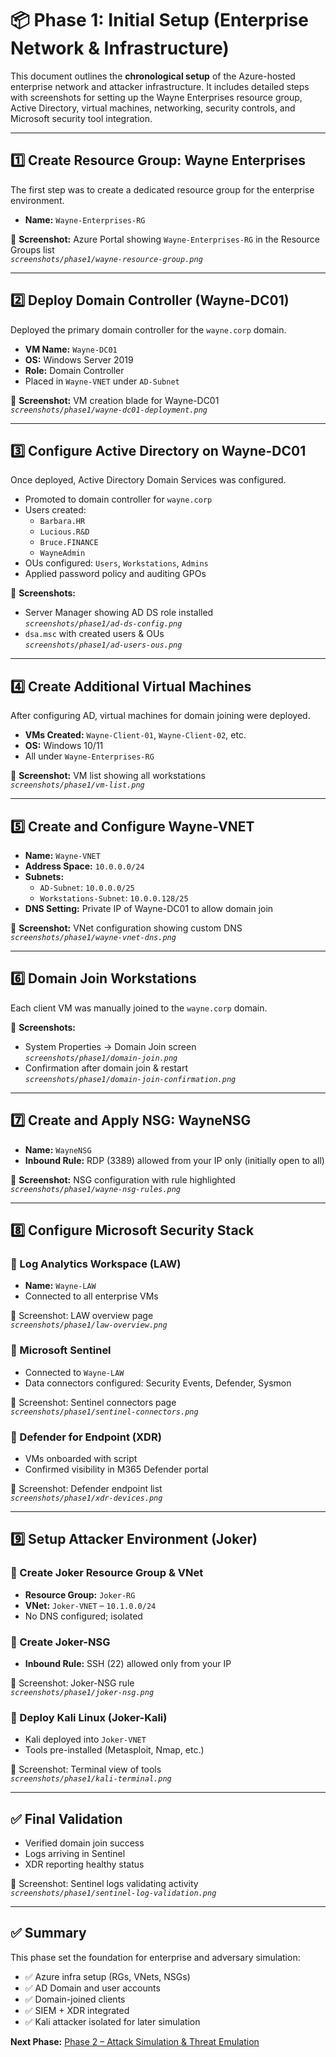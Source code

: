 # 📦 Phase 1: Initial Setup (Enterprise Network & Infrastructure)

This document outlines the **chronological setup** of the Azure-hosted enterprise network and attacker infrastructure. It includes detailed steps with screenshots for setting up the Wayne Enterprises resource group, Active Directory, virtual machines, networking, security controls, and Microsoft security tool integration.

---

## 1️⃣ Create Resource Group: Wayne Enterprises
The first step was to create a dedicated resource group for the enterprise environment.

- **Name:** `Wayne-Enterprises-RG`

📸 **Screenshot:** Azure Portal showing `Wayne-Enterprises-RG` in the Resource Groups list  
_`screenshots/phase1/wayne-resource-group.png`_

---

## 2️⃣ Deploy Domain Controller (Wayne-DC01)
Deployed the primary domain controller for the `wayne.corp` domain.

- **VM Name:** `Wayne-DC01`
- **OS:** Windows Server 2019
- **Role:** Domain Controller
- Placed in `Wayne-VNET` under `AD-Subnet`

📸 **Screenshot:** VM creation blade for Wayne-DC01  
_`screenshots/phase1/wayne-dc01-deployment.png`_

---

## 3️⃣ Configure Active Directory on Wayne-DC01
Once deployed, Active Directory Domain Services was configured.

- Promoted to domain controller for `wayne.corp`
- Users created:
  - `Barbara.HR`
  - `Lucious.R&D`
  - `Bruce.FINANCE`
  - `WayneAdmin`
- OUs configured: `Users`, `Workstations`, `Admins`
- Applied password policy and auditing GPOs

📸 **Screenshots:**
- Server Manager showing AD DS role installed  
  _`screenshots/phase1/ad-ds-config.png`_
- `dsa.msc` with created users & OUs  
  _`screenshots/phase1/ad-users-ous.png`_

---

## 4️⃣ Create Additional Virtual Machines
After configuring AD, virtual machines for domain joining were deployed.

- **VMs Created:** `Wayne-Client-01`, `Wayne-Client-02`, etc.
- **OS:** Windows 10/11
- All under `Wayne-Enterprises-RG`

📸 **Screenshot:** VM list showing all workstations  
_`screenshots/phase1/vm-list.png`_

---

## 5️⃣ Create and Configure Wayne-VNET

- **Name:** `Wayne-VNET`
- **Address Space:** `10.0.0.0/24`
- **Subnets:**
  - `AD-Subnet`: `10.0.0.0/25`
  - `Workstations-Subnet`: `10.0.0.128/25`
- **DNS Setting:** Private IP of Wayne-DC01 to allow domain join

📸 **Screenshot:** VNet configuration showing custom DNS  
_`screenshots/phase1/wayne-vnet-dns.png`_

---

## 6️⃣ Domain Join Workstations
Each client VM was manually joined to the `wayne.corp` domain.

📸 **Screenshots:**
- System Properties → Domain Join screen  
  _`screenshots/phase1/domain-join.png`_
- Confirmation after domain join & restart  
  _`screenshots/phase1/domain-join-confirmation.png`_

---

## 7️⃣ Create and Apply NSG: WayneNSG

- **Name:** `WayneNSG`
- **Inbound Rule:** RDP (3389) allowed from your IP only (initially open to all)

📸 **Screenshot:** NSG configuration with rule highlighted  
_`screenshots/phase1/wayne-nsg-rules.png`_

---

## 8️⃣ Configure Microsoft Security Stack

### 🔹 Log Analytics Workspace (LAW)
- **Name:** `Wayne-LAW`
- Connected to all enterprise VMs

📸 Screenshot: LAW overview page  
_`screenshots/phase1/law-overview.png`_

### 🔹 Microsoft Sentinel
- Connected to `Wayne-LAW`
- Data connectors configured: Security Events, Defender, Sysmon

📸 Screenshot: Sentinel connectors page  
_`screenshots/phase1/sentinel-connectors.png`_

### 🔹 Defender for Endpoint (XDR)
- VMs onboarded with script
- Confirmed visibility in M365 Defender portal

📸 Screenshot: Defender endpoint list  
_`screenshots/phase1/xdr-devices.png`_

---

## 9️⃣ Setup Attacker Environment (Joker)

### 🔹 Create Joker Resource Group & VNet
- **Resource Group:** `Joker-RG`
- **VNet:** `Joker-VNET` – `10.1.0.0/24`
- No DNS configured; isolated

### 🔹 Create Joker-NSG
- **Inbound Rule:** SSH (22) allowed only from your IP

📸 Screenshot: Joker-NSG rule  
_`screenshots/phase1/joker-nsg.png`_

### 🔹 Deploy Kali Linux (Joker-Kali)
- Kali deployed into `Joker-VNET`
- Tools pre-installed (Metasploit, Nmap, etc.)

📸 Screenshot: Terminal view of tools  
_`screenshots/phase1/kali-terminal.png`_

---

## ✅ Final Validation
- Verified domain join success
- Logs arriving in Sentinel
- XDR reporting healthy status

📸 Screenshot: Sentinel logs validating activity  
_`screenshots/phase1/sentinel-log-validation.png`_

---

## ✅ Summary
This phase set the foundation for enterprise and adversary simulation:
- ✅ Azure infra setup (RGs, VNets, NSGs)
- ✅ AD Domain and user accounts
- ✅ Domain-joined clients
- ✅ SIEM + XDR integrated
- ✅ Kali attacker isolated for later simulation

**Next Phase:** [Phase 2 – Attack Simulation & Threat Emulation](https://github.com/bnmou/Azure-Enterprise-Simulation/blob/main/2%20-%20Attack%20Simulation%20%26%20Threat%20Emulation.md)
